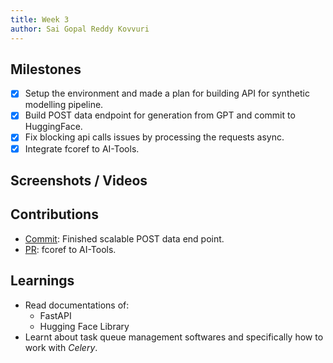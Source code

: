 ```yaml
---
title: Week 3
author: Sai Gopal Reddy Kovvuri 
---
```


## Milestones
- [x] Setup the environment and made a plan for building API for synthetic modelling pipeline.
- [x] Build POST data endpoint for generation from GPT and commit to HuggingFace.
- [x] Fix blocking api calls issues by processing the requests async.
- [x] Integrate fcoref to AI-Tools.

## Screenshots / Videos 

## Contributions
- [Commit](https://github.com/ksgr5566/AutoTuneNLP/commit/fe9f1ee49c5fa94ef9b24cd5930a9c1aecfb7390): Finished scalable POST data end point.
- [PR](https://github.com/Samagra-Development/ai-tools/pull/206): fcoref to AI-Tools.

## Learnings
- Read documentations of:
  - FastAPI
  - Hugging Face Library
- Learnt about task queue management softwares and specifically how to work with <em>Celery</em>.